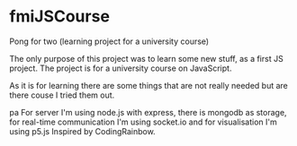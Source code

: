 # fmiJSCourse

Pong for two (learning project for a university course)

The only purpose of this project was to learn some new stuff, as a first JS project.
The project is for a university course on JavaScript.

As it is for learning there are some things that are not really needed but are there couse I tried them out.

pa For server I'm using node.js with express, there is mongodb as storage, for real-time communication I'm using socket.io and for visualisation I'm using p5.js Inspired by CodingRainbow. 
